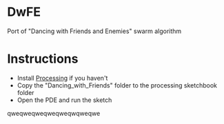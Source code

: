 DwFE
====

Port of "Dancing with Friends and Enemies" swarm algorithm


Instructions
============

* Install [Processing](http://www.processing.org) if you haven't
* Copy the "Dancing_with_Friends" folder to the processing sketchbook folder
* Open the PDE and run the sketch

qweqweqweqweqweqwqweqwe
